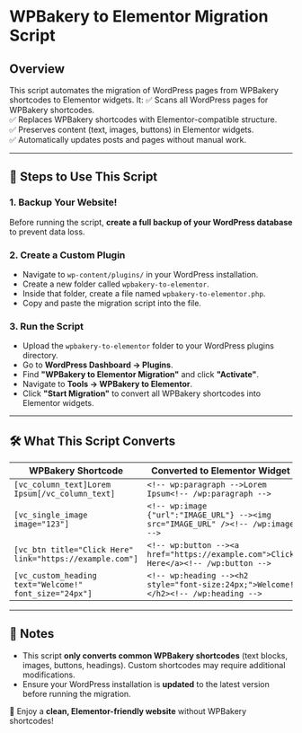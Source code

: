 # WPBakery to Elementor Migration Script

## Overview
This script automates the migration of WordPress pages from WPBakery shortcodes to Elementor widgets. It:
✅ Scans all WordPress pages for WPBakery shortcodes.  
✅ Replaces WPBakery shortcodes with Elementor-compatible structure.  
✅ Preserves content (text, images, buttons) in Elementor widgets.  
✅ Automatically updates posts and pages without manual work.  

---

## 📌 Steps to Use This Script
### 1. Backup Your Website!
Before running the script, **create a full backup of your WordPress database** to prevent data loss.

### 2. Create a Custom Plugin
- Navigate to `wp-content/plugins/` in your WordPress installation.
- Create a new folder called `wpbakery-to-elementor`.
- Inside that folder, create a file named `wpbakery-to-elementor.php`.
- Copy and paste the migration script into the file.

### 3. Run the Script
- Upload the `wpbakery-to-elementor` folder to your WordPress plugins directory.
- Go to **WordPress Dashboard → Plugins**.
- Find **"WPBakery to Elementor Migration"** and click **"Activate"**.
- Navigate to **Tools → WPBakery to Elementor**.
- Click **"Start Migration"** to convert all WPBakery shortcodes into Elementor widgets.

---

## **🛠️ What This Script Converts**

| WPBakery Shortcode | Converted to Elementor Widget |
|----------------------|--------------------------------|
| `[vc_column_text]Lorem Ipsum[/vc_column_text]` | `<!-- wp:paragraph -->Lorem Ipsum<!-- /wp:paragraph -->` |
| `[vc_single_image image="123"]` | `<!-- wp:image {"url":"IMAGE_URL"} --><img src="IMAGE_URL" /><!-- /wp:image -->` |
| `[vc_btn title="Click Here" link="https://example.com"]` | `<!-- wp:button --><a href="https://example.com">Click Here</a><!-- /wp:button -->` |
| `[vc_custom_heading text="Welcome!" font_size="24px"]` | `<!-- wp:heading --><h2 style="font-size:24px;">Welcome!</h2><!-- /wp:heading -->` |

---

## 📢 Notes
- This script **only converts common WPBakery shortcodes** (text blocks, images, buttons, headings). Custom shortcodes may require additional modifications.
- Ensure your WordPress installation is **updated** to the latest version before running the migration.

🚀 Enjoy a **clean, Elementor-friendly website** without WPBakery shortcodes!


